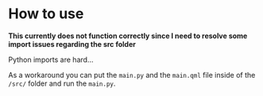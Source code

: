 # How to use

__This currently does not function correctly since I need to resolve some import issues regarding the src folder__

Python imports are hard...

As a workaround you can put the `main.py` and the `main.qml` file inside of the `/src/` folder and run the `main.py`. 